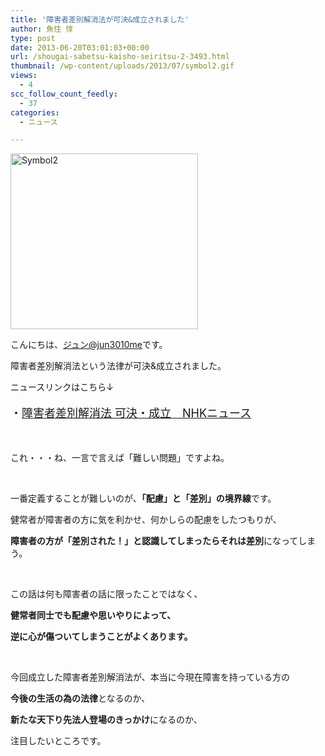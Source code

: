 ```yaml
---
title: '障害者差別解消法が可決&成立されました'
author: 魚住 惇
type: post
date: 2013-06-20T03:01:03+00:00
url: /shougai-sabetsu-kaisho-seiritsu-2-3493.html
thumbnail: /wp-content/uploads/2013/07/symbol2.gif
views:
  - 4
scc_follow_count_feedly:
  - 37
categories:
  - ニュース

---
```

<img decoding="async" loading="lazy" title="symbol2.gif" src="/wp-content/uploads/2013/06/symbol2.gif" alt="Symbol2" width="300" height="281" border="0" />

<!--more-->

こんにちは、[ジュン@jun3010me][1]です。

障害者差別解消法という法律が可決&成立されました。

ニュースリンクはこちら↓

<p style="font-size: 18px;">
  ・<a href="http://www3.nhk.or.jp/news/html/20130619/k10015408361000.html" target="_blank">障害者差別解消法 可決・成立　NHKニュース</a>
</p>

 

これ・・・ね、一言で言えば「難しい問題」ですよね。

 

一番定義することが難しいのが、**「配慮」と「差別」の境界線**です。

健常者が障害者の方に気を利かせ、何かしらの配慮をしたつもりが、

**障害者の方が「差別された！」と認識してしまったらそれは差別**になってしまう。

 

この話は何も障害者の話に限ったことではなく、

**健常者同士でも配慮や思いやりによって、**

**逆に心が傷ついてしまうことがよくあります。**

 

今回成立した障害者差別解消法が、本当に今現在障害を持っている方の

**今後の生活の為の法律**となるのか、

**新たな天下り先法人登場のきっかけ**になるのか、

注目したいところです。

 [1]: https://twitter.com/jun3010me
